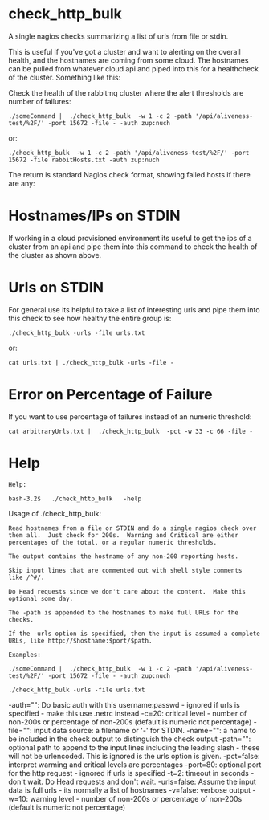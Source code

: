 check_http_bulk
===============

A single nagios checks summarizing a list of urls from file or stdin.

This is useful if you've got a cluster and want to alerting on the
overall health, and the hostnames are coming from some cloud. The
hostnames can be pulled from whatever cloud api and piped into this
for a healthcheck of the cluster.  Something like this:

Check the health of the rabbitmq cluster where the alert thresholds are number of failures:

    ./someCommand |  ./check_http_bulk  -w 1 -c 2 -path '/api/aliveness-test/%2F/' -port 15672 -file - -auth zup:nuch  

or:

    ./check_http_bulk  -w 1 -c 2 -path '/api/aliveness-test/%2F/' -port 15672 -file rabbitHosts.txt -auth zup:nuch

The return is standard Nagios check format, showing failed hosts if there are any:

Hostnames/IPs on STDIN
==================
If working in a cloud provisioned environment its useful to get the ips of a cluster from an api and pipe them into this command to check the health of the cluster as shown above.

Urls on STDIN
=============
For general use its helpful to take a list of interesting urls and pipe them into this check to see how healthy the entire group is:

    ./check_http_bulk -urls -file urls.txt

or:

    cat urls.txt | ./check_http_bulk -urls -file -


Error on Percentage of Failure
==============================

If you want to use percentage of failures instead of an numeric threshold:

    cat arbitraryUrls.txt |  ./check_http_bulk  -pct -w 33 -c 66 -file -

Help
====

	Help:

	bash-3.2$   ./check_http_bulk   -help
Usage of ./check_http_bulk:

	Read hostnames from a file or STDIN and do a single nagios check over
	them all.  Just check for 200s.  Warning and Critical are either
	percentages of the total, or a regular numeric thresholds.

	The output contains the hostname of any non-200 reporting hosts.

	Skip input lines that are commented out with shell style comments
	like /^#/.

	Do Head requests since we don't care about the content.  Make this
	optional some day.

	The -path is appended to the hostnames to make full URLs for the checks.

	If the -urls option is specified, then the input is assumed a complete URLs, like http://$hostname:$port/$path.

	Examples:

	./someCommand |  ./check_http_bulk  -w 1 -c 2 -path '/api/aliveness-test/%2F/' -port 15672 -file - -auth zup:nuch 

	./check_http_bulk -urls -file urls.txt

  -auth="": Do basic auth with this username:passwd - ignored if urls is specified - make this use .netrc instead
  -c=20: critical level - number of non-200s or percentage of non-200s (default is numeric not percentage)
  -file="": input data source: a filename or '-' for STDIN.
  -name="": a name to be included in the check output to distinguish the check output
  -path="": optional path to append to the input lines including the leading slash - these will not be urlencoded. This is ignored is the urls option is given.
  -pct=false: interpret warming and critical levels are percentages
  -port=80: optional port for the http request - ignored if urls is specified
  -t=2: timeout in seconds - don't wait.  Do Head requests and don't wait.
  -urls=false: Assume the input data is full urls - its normally a list of hostnames
  -v=false: verbose output
  -w=10: warning level - number of non-200s or percentage of non-200s (default is numeric not percentage)




